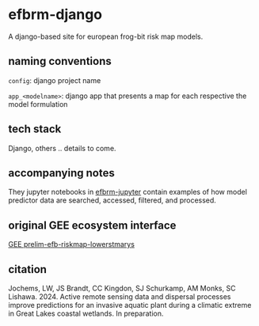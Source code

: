# efbrm-django
A django-based site for european frog-bit risk map models.

## naming conventions
`config`: django project name

`app_<modelname>`: django app that presents a map for each respective the model formulation

## tech stack
Django, others .. details to come.

## accompanying notes
They jupyter notebooks in [efbrm-jupyter](https://github.com/morsusranae/efbrm-jupyter) contain examples of how model predictor data are searched, accessed, filtered, and processed.

## original GEE ecosystem interface
[GEE prelim-efb-riskmap-lowerstmarys](https://louisjochems.users.earthengine.app/view/prelim-efb-riskmap-lowerstmarys)


## citation
Jochems, LW, JS Brandt, CC Kingdon, SJ Schurkamp, AM Monks, SC Lishawa. 2024. Active remote sensing data and dispersal processes improve predictions for an invasive aquatic plant during a climatic extreme in Great Lakes coastal wetlands. In preparation.
